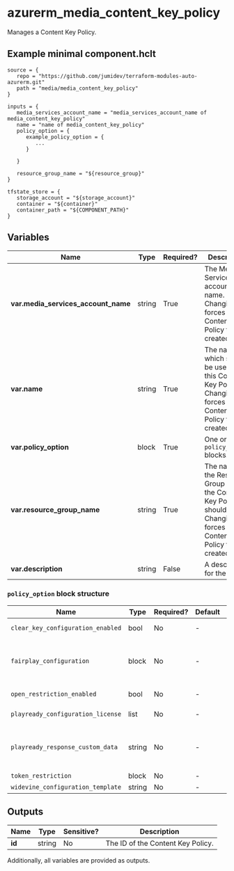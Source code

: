 # azurerm_media_content_key_policy

Manages a Content Key Policy.

## Example minimal component.hclt

```hcl
source = {
   repo = "https://github.com/jumidev/terraform-modules-auto-azurerm.git" 
   path = "media/media_content_key_policy" 
}

inputs = {
   media_services_account_name = "media_services_account_name of media_content_key_policy" 
   name = "name of media_content_key_policy" 
   policy_option = {
      example_policy_option = {
         ...
      }
  
   }
 
   resource_group_name = "${resource_group}" 
}

tfstate_store = {
   storage_account = "${storage_account}" 
   container = "${container}" 
   container_path = "${COMPONENT_PATH}" 
}

```

## Variables

| Name | Type | Required? |  Description |
| ---- | ---- | --------- |  ----------- |
| **var.media_services_account_name** | string | True | The Media Services account name. Changing this forces a new Content Key Policy to be created. | 
| **var.name** | string | True | The name which should be used for this Content Key Policy. Changing this forces a new Content Key Policy to be created. | 
| **var.policy_option** | block | True | One or more `policy_option` blocks. | 
| **var.resource_group_name** | string | True | The name of the Resource Group where the Content Key Policy should exist. Changing this forces a new Content Key Policy to be created. | 
| **var.description** | string | False | A description for the Policy. | 

### `policy_option` block structure

| Name | Type | Required? | Default | Description |
| ---- | ---- | --------- | ------- | ----------- |
| `clear_key_configuration_enabled` | bool | No | - | Enable a configuration for non-DRM keys. |
| `fairplay_configuration` | block | No | - | A 'fairplay_configuration' block. Check license requirements here <https://docs.microsoft.com/azure/media-services/latest/fairplay-license-overview>. |
| `open_restriction_enabled` | bool | No | - | Enable an open restriction. License or key will be delivered on every request. |
| `playready_configuration_license` | list | No | - | One or more 'playready_configuration_license' blocks. |
| `playready_response_custom_data` | string | No | - | The custom response data of the PlayReady configuration. This only applies when 'playready_configuration_license' is specified. |
| `token_restriction` | block | No | - | A 'token_restriction' block. |
| `widevine_configuration_template` | string | No | - | The Widevine template. |



## Outputs

| Name | Type | Sensitive? | Description |
| ---- | ---- | --------- | --------- |
| **id** | string | No  | The ID of the Content Key Policy. | 

Additionally, all variables are provided as outputs.
